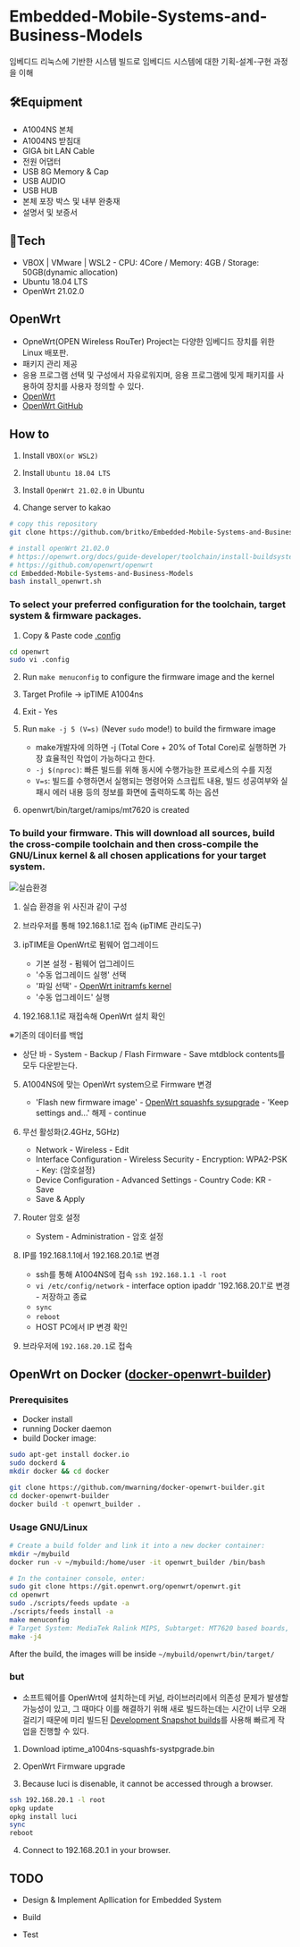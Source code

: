 # Embedded-Mobile-Systems-and-Business-Models
임베디드 리눅스에 기반한 시스템 빌드로 임베디드 시스템에 대한 기획-설계-구현 과정을 이해

## 🛠Equipment
- A1004NS 본체
- A1004NS 받침대
- GIGA bit LAN Cable
- 전원 어댑터
- USB 8G Memory & Cap
- USB AUDIO
- USB HUB
- 본체 포장 박스 및 내부 완충재
- 설명서 및 보증서

## 🎁Tech
- VBOX | VMware | WSL2 - CPU: 4Core / Memory: 4GB / Storage: 50GB(dynamic allocation)
- Ubuntu 18.04 LTS
- OpenWrt 21.02.0

## OpenWrt
- OpneWrt(OPEN Wireless RouTer) Project는 다양한 임베디드 장치를 위한 Linux 배포판.
- 패키지 관리 제공
- 응용 프로그램 선택 및 구성에서 자유로워지며, 응용 프로그램에 밎게 패키지를 사용하여 장치를 사용자 정의할 수 있다.
- [OpenWrt](https://openwrt.org/)
- [OpenWrt GitHub](https://github.com/openwrt/openwrt)

## How to
1. Install `VBOX(or WSL2)`

2. Install `Ubuntu 18.04 LTS`

3. Install `OpenWrt 21.02.0` in Ubuntu

4. Change server to kakao

```bash
# copy this repository
git clone https://github.com/britko/Embedded-Mobile-Systems-and-Business-Models.git
```

```bash
# install openWrt 21.02.0
# https://openwrt.org/docs/guide-developer/toolchain/install-buildsystem#debianubuntu
# https://github.com/openwrt/openwrt
cd Embedded-Mobile-Systems-and-Business-Models
bash install_openwrt.sh
```

### To select your preferred configuration for the toolchain, target system & firmware packages.
1. Copy & Paste code [.config](https://downloads.openwrt.org/releases/21.02.0/targets/ramips/mt7620/config.buildinfo)
```bash
cd openwrt
sudo vi .config
```

2. Run `make menuconfig` to configure the firmware image and the kernel

3. Target Profile -> ipTIME A1004ns

4. Exit - Yes

5. Run `make -j 5 (V=s)` (Never `sudo` mode!) to build the firmware image
   - make개발자에 의하면 -j (Total Core + 20% of Total Core)로 실행하면 가장 효율적인 작업이 가능하다고 한다.
   - `-j $(nproc)`: 빠른 빌드를 위해 동시에 수행가능한 프로세스의 수를 지정
   - `V=s`: 빌드를 수행하면서 실행되는 명령어와 스크립트 내용, 빌드 성공여부와 실패시 에러 내용 등의 정보를 화면에 출력하도록 하는 옵션

6. openwrt/bin/target/ramips/mt7620 is created

### To build your firmware. This will download all sources, build the cross-compile toolchain and then cross-compile the GNU/Linux kernel & all chosen applications for your target system.
![실습환경](https://github.com/britko/Embedded-Mobile-Systems-and-Business-Models/blob/master/images/%EC%8B%A4%EC%8A%B5%ED%99%98%EA%B2%BD.png)
1. 실습 환경을 위 사진과 같이 구성

2. 브라우저를 통해 192.168.1.1로 접속 (ipTIME 관리도구)

3. ipTIME을 OpenWrt로 펌웨어 업그레이드
   - 기본 설정 - 펌웨어 업그레이드
   - '수동 업그레이드 실행' 선택
   - '파일 선택' - [OpenWrt initramfs kernel](https://github.com/britko/Embedded-Mobile-Systems-and-Business-Models/blob/master/a1004ns_firmware_hjsuh/openwrt-21.02.0-ramips-mt7620-iptime_a1004ns-initramfs-kernel_hjsuh.bin)
   - '수동 업그레이드' 실행

4. 192.168.1.1로 재접속해 OpenWrt 설치 확인

※기존의 데이터를 백업

- 상단 바 - System - Backup / Flash Firmware - Save mtdblock contents를 모두 다운받는다.

5. A1004NS에 맞는 OpenWrt system으로 Firmware 변경
   - 'Flash new firmware image' - [OpenWrt squashfs sysupgrade](https://github.com/britko/Embedded-Mobile-Systems-and-Business-Models/blob/master/a1004ns_firmware_hjsuh/openwrt-21.02.0-ramips-mt7620-iptime_a1004ns-squashfs-sysupgrade_hjsuh.bin) - 'Keep settings and...' 해제 - continue

6. 무선 활성화(2.4GHz, 5GHz)
   - Network - Wireless - Edit
   - Interface Configuration - Wireless Security - Encryption: WPA2-PSK - Key: {암호설정}
   - Device Configuration - Advanced Settings - Country Code: KR - Save
   - Save & Apply

7. Router 암호 설정
   - System - Administration - 암호 설정

8. IP를 192.168.1.1에서 192.168.20.1로 변경
   - ssh를 통해 A1004NS에 접속 `ssh 192.168.1.1 -l root`
   - `vi /etc/config/network` - interface option ipaddr '192.168.20.1'로 변경 - 저장하고 종료
   - `sync`
   - `reboot`
   - HOST PC에서 IP 변경 확인

9. 브라우저에 `192.168.20.1`로 접속

## OpenWrt on Docker ([docker-openwrt-builder](https://github.com/mwarning/docker-openwrt-builder))
### Prerequisites
- Docker install
- running Docker daemon
- build Docker image:
```bash
sudo apt-get install docker.io
sudo dockerd &
mkdir docker && cd docker

git clone https://github.com/mwarning/docker-openwrt-builder.git
cd docker-openwrt-builder
docker build -t openwrt_builder .
```

### Usage GNU/Linux
```bash
# Create a build folder and link it into a new docker container:
mkdir ~/mybuild
docker run -v ~/mybuild:/home/user -it openwrt_builder /bin/bash
```

```bash
# In the container console, enter:
sudo git clone https://git.openwrt.org/openwrt/openwrt.git
cd openwrt
sudo ./scripts/feeds update -a
./scripts/feeds install -a
make menuconfig
# Target System: MediaTek Ralink MIPS, Subtarget: MT7620 based boards, Target Profile: ipTIME A1004ns, Global build settings - Set build defaults..., luci check
make -j4
```
After the build, the images will be inside `~/mybuild/openwrt/bin/target/`

### but
- 소프트웨어를 OpenWrt에 설치하는데 커널, 라이브러리에서 의존성 문제가 발생할 가능성이 있고, 그 때마다 이를 해결하기 위해 새로 빌드하는데는 시간이 너무 오래 걸리기 때문에 미리 빌드된 [Development Snapshot builds](https://downloads.openwrt.org/snapshots/targets/ramips/mt7620/)를 사용해 빠르게 작업을 진행할 수 있다.

1. Download iptime_a1004ns-squashfs-systpgrade.bin

2. OpenWrt Firmware upgrade

3. Because luci is disenable, it cannot be accessed through a browser.
```bash
ssh 192.168.20.1 -l root
opkg update
opkg install luci
sync
reboot
```

4. Connect to 192.168.20.1 in your browser.

## TODO
- Design & Implement Apllication for Embedded System

- Build

- Test